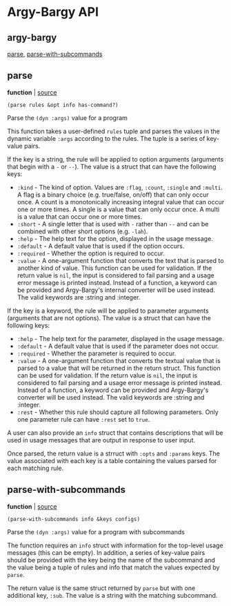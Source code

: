 # Argy-Bargy API

## argy-bargy

[parse](#parse), [parse-with-subcommands](#parse-with-subcommands)

## parse

**function**  | [source][1]

```janet
(parse rules &opt info has-command?)
```

Parse the `(dyn :args)` value for a program

This function takes a user-defined `rules` tuple  and parses the values in
the dynamic variable `:args` according to the rules. The tuple is a series of
key-value pairs.

If the key is a string, the rule will be applied to option arguments
(arguments that begin with a `-` or `--`). The value is a struct that can
have the following keys:

* `:kind` - The kind of option. Values are `:flag`, `:count`, `:single` and
  `:multi`. A flag is a binary choice (e.g. true/false, on/off) that can
  only occur once. A count is a monotonically increasing integral value that
  can occur one or more times. A single is a value that can only occur once.
  A multi is a value that can occur one or more times.
* `:short` - A single letter that is used with `-` rather than `--` and can
  be combined with other short options (e.g. `-lah`).
* `:help` - The help text for the option, displayed in the usage message.
* `:default` - A default value that is used if the option occurs.
* `:required` - Whether the option is required to occur.
* `:value` - A one-argument function that converts the text that is parsed to
  another kind of value. This function can be used for validation. If the
  return value is `nil`, the input is considered to fail parsing and a usage
  error message is printed instead.  Instead of a function, a keyword can be
  provided and Argy-Bargy's internal converter will be used instead. The
  valid keywords are :string and :integer.

If the key is a keyword, the rule will be applied to parameter arguments
(arguments that are not options). The value is a struct that can have the
following keys:

* `:help` - The help text for the parameter, displayed in the usage message.
* `:default` - A default value that is used if the parameter does not occur.
* `:required` - Whether the parameter is required to occur.
* `:value` - A one-argument function that converts the textual value that is
  parsed to a value that will be returned in the return struct. This function
  can be used for validation. If the return value is `nil`, the input is
  considered to fail parsing and a usage error message is printed instead.
  Instead of a function, a keyword can be provided and Argy-Bargy's converter
  will be used instead. The valid keywords are :string and :integer.
* `:rest` - Whether this rule should capture all following parameters. Only
  one parameter rule can have `:rest` set to `true`.

A user can also provide an `info` struct that contains descriptions that will
be used in usage messages that are output in response to user input.

Once parsed, the return value is a strruct with `:opts` and `:params` keys.
The value associated with each key is a table containing the values parsed
for each matching rule.

[1]: src/argy-bargy.janet#L360

## parse-with-subcommands

**function**  | [source][2]

```janet
(parse-with-subcommands info &keys configs)
```

Parse the `(dyn :args)` value for a program with subcommands

The function requires an `info` struct with information for the top-level
usage messages (this can be empty). In addition, a series of key-value pairs
should be provided with the key being the name of the subcommand and the
value being a tuple of rules and info that match the values expected by
`parse`.

The return value is the same struct returned by `parse` but with one
additional key, `:sub`. The value is a string with the matching subcommand.

[2]: src/argy-bargy.janet#L463

